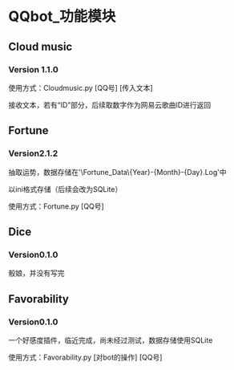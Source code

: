 # QQbot_功能模块

## Cloud music
### Version 1.1.0

使用方式：Cloudmusic.py [QQ号] [传入文本]

接收文本，若有“ID”部分，后续取数字作为网易云歌曲ID进行返回

## Fortune
### Version2.1.2

抽取运势，数据存储在'\Fortune_Data\\{Year}-{Month}-{Day}.Log'中

以ini格式存储（后续会改为SQLite）

使用方式：Fortune.py [QQ号]

## Dice
### Version0.1.0

骰娘，并没有写完

## Favorability
### Version0.1.0

一个好感度插件，临近完成，尚未经过测试，数据存储使用SQLite

使用方式：Favorability.py [对bot的操作] [QQ号]
